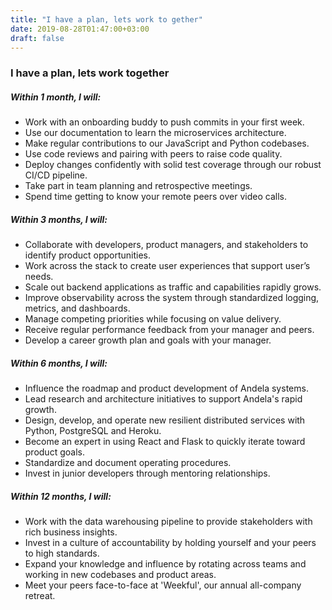 ```yaml
---
title: "I have a plan, lets work to gether"
date: 2019-08-28T01:47:00+03:00
draft: false
---
```


### I have a plan, lets work together

##### Within 1 month, I will:
- Work with an onboarding buddy to push commits in your first week.
- Use our documentation to learn the microservices architecture.
- Make regular contributions to our JavaScript and Python codebases.
- Use code reviews and pairing with peers to raise code quality.
- Deploy changes confidently with solid test coverage through our robust CI/CD pipeline.
- Take part in team planning and retrospective meetings.
- Spend time getting to know your remote peers over video calls.

##### Within 3 months, I will:
- Collaborate with developers, product managers, and stakeholders to identify product opportunities.
- Work across the stack to create user experiences that support user’s needs.
- Scale out backend applications as traffic and capabilities rapidly grows.
- Improve observability across the system through standardized logging, metrics, and dashboards.
- Manage competing priorities while focusing on value delivery.
- Receive regular performance feedback from your manager and peers.
- Develop a career growth plan and goals with your manager.

##### Within 6 months, I will:
- Influence the roadmap and product development of Andela systems.
- Lead research and architecture initiatives to support Andela's rapid growth.
- Design, develop, and operate new resilient distributed services with Python, PostgreSQL and Heroku.
- Become an expert in using React and Flask to quickly iterate toward product goals.
- Standardize and document operating procedures.
- Invest in junior developers through mentoring relationships.

##### Within 12 months, I will:
- Work with the data warehousing pipeline to provide stakeholders with rich business insights.
- Invest in a culture of accountability by holding yourself and your peers to high standards.
- Expand your knowledge and influence by rotating across teams and working in new codebases and product areas.
- Meet your peers face-to-face at 'Weekful', our annual all-company retreat.

